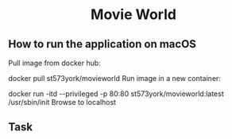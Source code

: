<h1 align="center">Movie World</h1>

## How to run the application on macOS

Pull image from docker hub:

docker pull st573york/movieworld
Run image in a new container:

docker run -itd --privileged -p 80:80 st573york/movieworld:latest /usr/sbin/init
Browse to localhost

## Task
